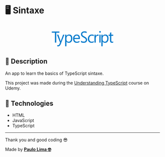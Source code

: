 # 🖥️ Sintaxe

<h1 align="center">
  <img src=".github/logo.png" width="200px" />
</h1>

## 🔎️ Description
An app to learn the basics of TypeScript sintaxe.

This project was made during the <a href="https://www.udemy.com/course/understanding-typescript/">Understanding TypeScript</a> course on Udemy.

## 🚀️ Technologies

- HTML
- JavaScript
- TypeScript
 
---

Thank you and good coding 😎️

Made by **<a href="https://paulophlp.github.io/portfolio/" target="__blank">Paulo Lima 🤓️</a>**